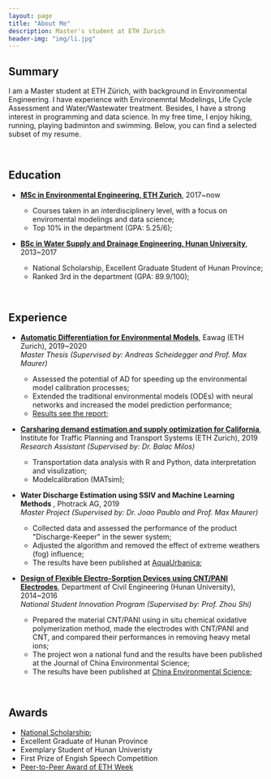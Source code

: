 ```yaml
---
layout: page
title: "About Me"
description: Master's student at ETH Zurich
header-img: "img/li.jpg"
---
```


## Summary 
I am a Master student at ETH Zürich, with background in Environmental Engineering. I have experience with Environemntal Modelings, Life Cycle Assessment and Water/Wastewater treatment. Besides, I have a strong interest in programming and data science. In my free time, I enjoy hiking, running, playing badminton and swimming. Below, you can find a selected subset of my resume.

<br/>  

## Education
* __[MSc in Environmental Engineering, ETH Zurich](https://ethz.ch/)__, 2017~now
  * Courses taken in an interdisciplinery level, with a focus on enviromental modelings and data science; 
  * Top 10% in the department (GPA: 5.25/6); 

* __[BSc in Water Supply and Drainage Engineering, Hunan University](http://www-en.hnu.edu.cn/)__, 2013~2017
  * National Scholarship, Excellent Graduate Student of Hunan Province; 
  * Ranked 3rd in the department (GPA: 89.9/100);

<br/>  

## Experience
* __[Automatic Differentiation for Environmental Models](https://github.com/LiWang1/masterthesis)__, Eawag (ETH Zurich), 2019~2020    
*Master Thesis (Supervised by: Andreas Scheidegger and Prof. Max Maurer)*
  * Assessed the potential of AD for speeding up the environmental model calibration processes;
  * Extended the traditional environmental models (ODEs) with neural networks and increased the model prediction performance;
  * [Results see the report;](https://www.overleaf.com/read/rztwzbrsmtwm)

* __[Carsharing demand estimation and supply optimization for California](https://github.com/LiWang1/hiwi_ivt)__, Institute for Traffic Planning and Transport Systems (ETH Zurich), 2019  
*Research Assistant (Supervised by: Dr. Balac Milos)*
  * Transportation data analysis with R and Python, data interpretation and visulization;
  * Modelcalibration (MATsim);

* __Water Discharge Estimation using SSIV and Machine Learning Methods__ , Photrack AG, 2019  
*Master Project (Supervised by: Dr. Joao Paublo and Prof. Max Maurer)*
  * Collected data and assessed the performance of the product "Discharge-Keeper" in the sewer system;
  * Adjusted the algorithm and removed the effect of extreme weathers (fog) influence;
  * The results have been published at [AquaUrbanica](https://www.researchgate.net/profile/M_Burkhardt/publication/337772421_Regenwasser_weiterdenken_-_Bemessen_trifft_Gestalten_-_Tagungsband_der_Aqua_Urbanica_2019/links/5de95d164585159aa4658dc0/Regenwasser-weiterdenken-Bemessen-trifft-Gestalten-Tagungsband-der-Aqua-Urbanica-2019.pdf#page=41);

* __[Design of Flexible Electro-Sorption Devices using CNT/PANI Electrodes](http://www.zghjkx.com.cn/CN/article/downloadArticleFile.do?attachType=PDF&id=14900)__, Department of Civil Engineering (Hunan University), 2014~2016  
*National Student Innovation Program (Supervised by: Prof. Zhou Shi)*
  * Prepared the material CNT/PANI using in situ chemical oxidative polymerization method, made the electrodes with CNT/PANI and CNT, and compared their performances in removing heavy metal ions;
  * The project won a national fund and the results have been published at the Journal of China Environmental Science;
  * The results have been published at [China Environmental Science](http://www.zghjkx.com.cn/CN/article/downloadArticleFile.do?attachType=PDF&id=14900); 

<br/>  

## Awards
* [National Scholarship](https://baike.baidu.com/item/%E5%9B%BD%E5%AE%B6%E5%A5%96%E5%AD%A6%E9%87%91);
* Excellent Graduate of Hunan Province
* Exemplary Student of Hunan Univeristy
* First Prize of Engish Speech Competition
* [Peer-to-Peer Award of ETH Week](https://ethz.ch/en/the-eth-zurich/sustainability/education/ETHweek/previous-editions/2018-Energy-Matters/eth-week-diary.html)



